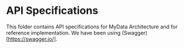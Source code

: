 # API Specifications

This folder contains API specifications for MyData Architecture and for reference implementation. We have been using (Swagger)[https://swagger.io/].
